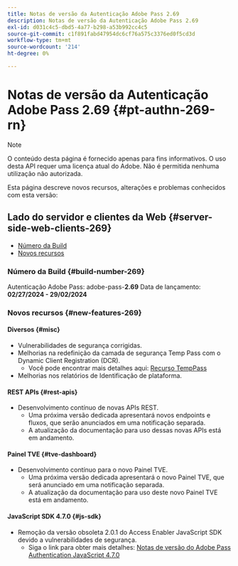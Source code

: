```yaml
---
title: Notas de versão da Autenticação Adobe Pass 2.69
description: Notas de versão da Autenticação Adobe Pass 2.69
exl-id: d031c4c5-dbd5-4a77-b298-a53b992cc4c5
source-git-commit: c1f891fabd47954dc6cf76a575c3376ed0f5cd3d
workflow-type: tm+mt
source-wordcount: '214'
ht-degree: 0%

---
```


# Notas de versão da Autenticação Adobe Pass 2.69 {#pt-authn-269-rn}

>[!NOTE]
>
>O conteúdo desta página é fornecido apenas para fins informativos. O uso desta API requer uma licença atual do Adobe. Não é permitida nenhuma utilização não autorizada.

Esta página descreve novos recursos, alterações e problemas conhecidos com esta versão:

## Lado do servidor e clientes da Web {#server-side-web-clients-269}

* [Número da Build](#build-number-269)
* [Novos recursos](#new-features-269)

### Número da Build {#build-number-269}

Autenticação Adobe Pass: adobe-pass-**2.69**
Data de lançamento: **02/27/2024 - 29/02/2024**

### Novos recursos {#new-features-269}

#### Diversos {#misc}

* Vulnerabilidades de segurança corrigidas.
* Melhorias na redefinição da camada de segurança Temp Pass com o Dynamic Client Registration (DCR).
   * Você pode encontrar mais detalhes aqui: [Recurso TempPass](../integration-guide-programmers/features-premium/temporary-access/temp-pass-feature.md)
* Melhorias nos relatórios de Identificação de plataforma.

#### REST APIs {#rest-apis}

* Desenvolvimento contínuo de novas APIs REST.
   * Uma próxima versão dedicada apresentará novos endpoints e fluxos, que serão anunciados em uma notificação separada.
   * A atualização da documentação para uso dessas novas APIs está em andamento.

#### Painel TVE {#tve-dashboard}

* Desenvolvimento contínuo para o novo Painel TVE.
   * Uma próxima versão dedicada apresentará o novo Painel TVE, que será anunciado em uma notificação separada.
   * A atualização da documentação para uso deste novo Painel TVE está em andamento.

#### JavaScript SDK 4.7.0 {#js-sdk}

* Remoção da versão obsoleta 2.0.1 do Access Enabler JavaScript SDK devido a vulnerabilidades de segurança.
   * Siga o link para obter mais detalhes: [Notas de versão do Adobe Pass Authentication JavaScript 4.7.0](authn-rn-javascript-470.md)
